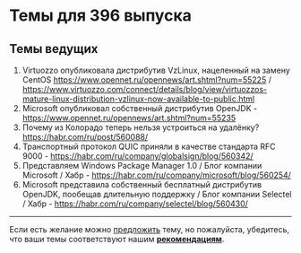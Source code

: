 # Темы для 396 выпуска

## Темы ведущих

1. Virtuozzo опубликовала дистрибутив VzLinux, нацеленный на замену CentOS https://www.opennet.ru/opennews/art.shtml?num=55225 / https://www.virtuozzo.com/connect/details/blog/view/virtuozzos-mature-linux-distribution-vzlinux-now-available-to-public.html
2. Microsoft опубликовал собственный дистрибутив OpenJDK - https://www.opennet.ru/opennews/art.shtml?num=55235
3. Почему из Колорадо теперь нельзя устроиться на удалёнку? https://habr.com/ru/post/560088/
4. Транспортный протокол QUIC приняли в качестве стандарта RFC 9000 - https://habr.com/ru/company/globalsign/blog/560342/
1. Представляем Windows Package Manager 1.0 / Блог компании Microsoft / Хабр - https://habr.com/ru/company/microsoft/blog/560254/
1. Microsoft представила собственный бесплатный дистрибутив OpenJDK, пообещав длительную поддержку / Блог компании Selectel / Хабр - https://habr.com/ru/company/selectel/blog/560430/
---


Если есть желание можно [предложить](themes_from_listeners.md) тему, но пожалуйста, убедитесь, что ваши темы соответствуют нашим **[рекомендациям](Recommendations_for_the_proposed_topics.md)**.

